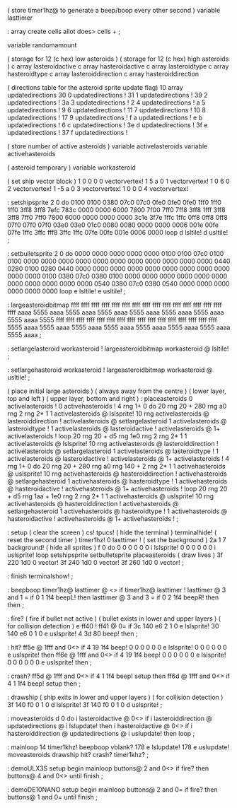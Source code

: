 ( store timer1hz@ to generate a beep/boop every other second )
variable lasttimer

: array create cells allot does> cells + ;

variable randomamount

( storage for 12 (c hex) low asteroids )
( storage for 12 (c hex) high asteroids )
c array lasteroidactive c array hasteroidactive
c array lasteroidtype c array hasteroidtype
c array lasteroiddirection c array hasteroiddirection

( directions table for the asteroid sprite update flag)
10 array updatedirections
30 0 updatedirections ! 31 1 updatedirections !
39 2 updatedirections ! 3a 3 updatedirections !
2  4 updatedirections ! a  5 updatedirections !
9  6 updatedirections ! 11 7 updatedirections !
10 8 updatedirections ! 17 9 updatedirections !
f  a updatedirections ! e  b updatedirections !
6  c updatedirections ! 3e d updatedirections !
3f e updatedirections ! 37 f updatedirections !

( store number of active asteroids )
variable activelasteroids
variable activehasteroids

( asteroid temporary )
variable workasteroid

( set ship vector block )
1 0 0 0 0 vectorvertex!
1 5 a 0 1 vectorvertex!
1 0 6 0 2 vectorvertex!
1 -5 a 0 3 vectorvertex!
1 0 0 0 4 vectorvertex!

: setshipsprite
  2 0 do
    0100 0100 0380 07c0 07c0 0fe0 0fe0 0fe0
    1ff0 1ff0 1ff0 3ff8 3ff8 7efc 783c 0000
    0000 6000 7800 7f00 7ff0 7ff8 3ff8 1fff
    3ff8 3ff8 7ff0 7ff0 7800 6000 0000 0000
    0000 3c1e 3f7e 1ffc 1ffc 0ff8 0ff8 0ff8
    07f0 07f0 07f0 03e0 03e0 01c0 0080 0080
    0000 0000 0006 001e 00fe 07fe 1ffc 3ffc
    fff8 3ffc 1ffc 07fe 00fe 001e 0006 0000
  loop d lsltile! d usltile! ;
  
: setbulletsprite
  2 0 do
    0000 0000 0000 0000 0000 0100 0100 07c0
    0100 0100 0000 0000 0000 0000 0000 0000
    0000 0000 0000 0000 0000 0440 0280 0100
    0280 0440 0000 0000 0000 0000 0000 0000
    0000 0000 0000 0000 0000 0100 0380 07c0
    0380 0100 0000 0000 0000 0000 0000 0000
    0000 0000 0000 0000 0000 0540 0380 07c0
    0380 0540 0000 0000 0000 0000 0000 0000
  loop e lsltile! e usltile! ;

  
: largeasteroidbitmap
  ffff ffff ffff ffff ffff ffff ffff ffff
  ffff ffff ffff ffff ffff ffff ffff ffff
  aaaa 5555 aaaa 5555 aaaa 5555 aaaa 5555
  aaaa 5555 aaaa 5555 aaaa 5555 aaaa 5555
  ffff ffff ffff ffff ffff ffff ffff ffff
  ffff ffff ffff ffff ffff ffff ffff ffff
  5555 aaaa 5555 aaaa 5555 aaaa 5555 aaaa
  5555 aaaa 5555 aaaa 5555 aaaa 5555 aaaa ;
  
: setlargelasteroid
  workasteroid !
  largeasteroidbitmap
  workasteroid @ lsltile! ;

  : setlargehasteroid
  workasteroid !
  largeasteroidbitmap
  workasteroid @ usltile! ;

( place initial large asteroids )
( always away from the centre )
( lower layer, top and left )
( upper layer, bottom and right )
: placeasteroids
  0 activelasteroids ! 0 activehasteroids !
  4 rng 1+ 0 do
    20 rng 20 + 280 rng a0 rng 2 rng 2* 1 1
      activelasteroids @ lslsprite!
    10 rng activelasteroids @ lasteroiddirection !
    activelasteroids @ setlargelasteroid
    1 activelasteroids @ lasteroidtype !
    1 activelasteroids @ lasteroidactive !
    activelasteroids @ 1+ activelasteroids !
  loop
    20 rng 20 + d5 rng 1e0 rng 2 rng 2* 1 1
      activelasteroids @ lslsprite!
    10 rng activelasteroids @ lasteroiddirection !
    activelasteroids @ setlargelasteroid
    1 activelasteroids @ lasteroidtype !
    1 activelasteroids @ lasteroidactive !
    activelasteroids @ 1+ activelasteroids !
  4 rng 1+ 0 do
    20 rng 20 + 280 rng a0 rng 140 + 2 rng 2* 1 1
      activehasteroids @ uslsprite!
    10 rng activehasteroids @ hasteroiddirection !
    activehasteroids @ setlargehasteroid
    1 activehasteroids @ hasteroidtype !
    1 activehasteroids @ hasteroidactive !
    activehasteroids @ 1+ activehasteroids !
  loop
    20 rng 20 + d5 rng 1aa + 1e0 rng 2 rng 2* 1 1
      activehasteroids @ uslsprite!
    10 rng activehasteroids @ hasteroiddirection !
    activehasteroids @ setlargehasteroid
    1 activehasteroids @ hasteroidtype !
    1 activehasteroids @ hasteroidactive !
    activehasteroids @ 1+ activehasteroids ! ;

: setup
  ( clear the screen )
  cs! tpucs!
  ( hide the terminal )
  terminalhide!
  ( reset the second timer )
  timer1hz! 0 lasttimer !
  ( set the background )
  2a 1 7 background!
  ( hide all sprites )
  f 0 do 
    0 0 0 0 0 0 i lslsprite!
    0 0 0 0 0 0 i uslsprite!
  loop
  setshipsprite
  setbulletsprite
  placeasteroids 
  ( draw lives )
  3f 220 1d0 0 vector!
  3f 240 1d0 0 vector!
  3f 260 1d0 0 vector! ;

: finish
 terminalshow! ;

: beepboop
  timer1hz@ lasttimer @ <>
  if
    timer1hz@ lasttimer !
    lasttimer @ 3 and 1 = if
      0 1 1f4 beepL! then
    lasttimer @ 3 and 3 = if
      0 2 1f4 beepR! then
  then ;

: fire?
  ( fire if bullet not active )
  ( bullet exists in lower and upper layers )
  ( for collision detection )
  e ff40 ! ff41 @ 0= if
    3c 140 e6 2 1 0 e lslsprite!
    30 140 e6 0 1 0 e uslsprite!
    4 3d 80 beep!
  then ;

: hit?
  ff5e @ 1fff and 0<> if
    4 19 1f4 beep!
    0 0 0 0 0 0 e lslsprite!
    0 0 0 0 0 0 e uslsprite!
  then
  ff6e @ 1fff and 0<> if
    4 19 1f4 beep!
    0 0 0 0 0 0 e lslsprite!
    0 0 0 0 0 0 e uslsprite!
  then ;

: crash?
  ff5d @ 1fff and 0<> if
    4 1 1f4 beep!
    setup
  then
  ff6d @ 1fff and 0<> if
    4 1 1f4 beep!
    setup
  then ;
  
: drawship
  ( ship exits in lower and upper layers )
  ( for collision detection )
  3f 140 f0 0 1 0 d lslsprite!
  3f 140 f0 0 1 0 d uslsprite! ;

: moveasteroids
  d 0 do
    i lasteroidactive @ 0<> if
      i lasteroiddirection @ updatedirections @
      i lslupdate! then
    i hasteroidactive @ 0<> if
      i hasteroiddirection @ updatedirections @
      i uslupdate! then
  loop ;

: mainloop
    14 timer1khz!
    beepboop
    vblank?
    178 e lslupdate!
    178 e uslupdate!
    moveasteroids drawship
    hit? crash? timer1khz? ;

: demoULX3S
  setup
  begin
    mainloop
    buttons@ 2 and 0<> if 
      fire? then
    buttons@ 4 and 0<>
  until finish ;

: demoDE10NANO
  setup
  begin
     mainloop
     buttons@ 2 and 0= if 
      fire? then
   buttons@ 1 and 0=
  until finish ;
  
